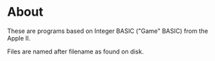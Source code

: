# About

These are programs based on Integer BASIC ("Game" BASIC) 
from the Apple II.

Files are named after filename as found on disk.
